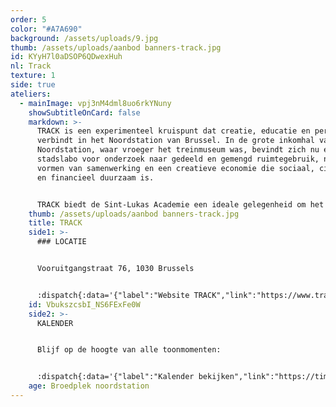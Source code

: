 ```yaml
---
order: 5
color: "#A7A690"
background: /assets/uploads/9.jpg
thumb: /assets/uploads/aanbod banners-track.jpg
id: KYyH7l0aDSOP6QDwexHuh
nl: Track
texture: 1
side: true
ateliers:
  - mainImage: vpj3nM4dml8uo6rkYNuny
    showSubtitleOnCard: false
    markdown: >-
      TRACK is een experimenteel kruispunt dat creatie, educatie en performance
      verbindt in het Noordstation van Brussel. In de grote inkomhal van het
      Noordstation, waar vroeger het treinmuseum was, bevindt zich nu een
      stadslabo voor onderzoek naar gedeeld en gemengd ruimtegebruik, nieuwe
      vormen van samenwerking en een creatieve economie die sociaal, circulair
      en financieel duurzaam is.


      TRACK biedt de Sint-Lukas Academie een ideale gelegenheid om het werken in situ te onderzoeken en stimuleren; een toon- en maakplek. De ruimte in het Noordstation spreekt tot de verbeelding. Wat gebeurt er als we ateliers hier organiseren en hier in residentie gaan? De semi-publieke ruimte leent zich goed tot het tonen van een proces en eindproducten. In TRACK is ook de mogelijkheid om met verschillende ateliers tegelijkertijd te werken aan cross-over projecten. Daarnaast kan je bij ons een expo-traject volgen waarbij je onder begeleiding de mogelijkheden van het presenteren en cureren van artistiek werk verkent. Het eindproduct van dit traject kan je bewonderen in mei op onze jaarlijkse expo, in TRACK.
    thumb: /assets/uploads/aanbod banners-track.jpg
    title: TRACK
    side1: >-
      ### LOCATIE


      Vooruitgangstraat 76, 1030 Brussels


      :dispatch{:data='{"label":"Website TRACK","link":"https://www.track.brussels/nl-be"}' type='Link'}
    id: VbukszcsbI_NS6FExFe0W
    side2: >-
      KALENDER


      Blijf op de hoogte van alle toonmomenten:


      :dispatch{:data='{"label":"Kalender bekijken","link":"https://timetreeapp.com/public_calendars/sintlukasacademie"}' type='Link'}
    age: Broedplek noordstation
---
```


